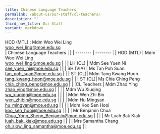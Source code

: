 ```yaml
---
title: Chinese Language Teachers
permalink: /about-us/our-staff/cl-teachers/
description: ""
third_nav_title: Our Staff
variant: markdown
---
```

HOD (MTL) : Mdm Woo Wei Ling
<br> <a href="mailto:woo_wei_ling@moe.edu.sg">woo_wei_ling@moe.edu.sg</a>
<br>
| Chinese  Language Teachers | |
| -------- | -------- |
| HOD (MTL)    | Mdm Woo Wei Ling   <br><a href="mailto:woo_wei_ling@moe.edu.sg">woo_wei_ling@moe.edu.sg</a> |     |
| LH (CL)    | Mdm See Yuen Ni   <br><a href="mailto:see_yuen_ni@moe.edu.sg">see_yuen_ni@moe.edu.sg</a> |     |
| SH (VIA)    | Ms Tan Poh Suan   <br><a href="mailto:tan_poh_suan@moe.edu.sg">tan_poh_suan@moe.edu.sg</a>   |     |
| ST (CL)| Mdm Tang Kwang Hoon  <br><a href="mailto:tang_kwang_hoon@moe.edu.sg">tang_kwang_hoon@moe.edu.sg</a>  |   |
| ST (CL)| Ms Chia Ching Peng  <br> <a href="mailto:chia_ching_peng@moe.edu.sg">chia_ching_peng@moe.edu.sg</a>   |   |
|CL Teachers | Mdm Zhao Ying  <br> <a href="mailto:zhao_ying@moe.edu.sg">zhao_ying@moe.edu.sg</a>  |   |
| | Mdm Wu Xiuqing  <br> <a href="mailto:wu_xiuqing@moe.edu.sg">wu_xiuqing@moe.edu.sg</a>  |   |
| | Mdm Wen Zhi Bin <br> <a href="mailto:wen_zhibin@moe.edu.sg">wen_zhibin@moe.edu.sg</a>  |   |
| | Mdm Hu Mingyan <br> <a href="mailto:hu_mingyan@moe.edu.sg">hu_mingyan@moe.edu.sg</a>  |   |
| | Mdm Koo Sen Hooi  <br> <a href="mailto:koo_sen_hooi@moe.edu.sg">koo_sen_hooi@moe.edu.sg</a>  |   |
| | Mr Benjamin Chua <br> <a href="mailto:Chua_Yong_Sheng_Benjamin@moe.edu.sg">Chua_Yong_Sheng_Benjamin@moe.edu.sg</a> |   |
| | Mr Luah Bak Kiak<br> <a href="mailto:luah_bak_kiak@moe.edu.sg">luah_bak_kiak@moe.edu.sg</a>  |   |
| | Mrs Samantha Chang<br> <a href="mailto:oh_siow_ling_samantha@moe.edu.sg">oh_siow_ling_samantha@moe.edu.sg</a>  |   |